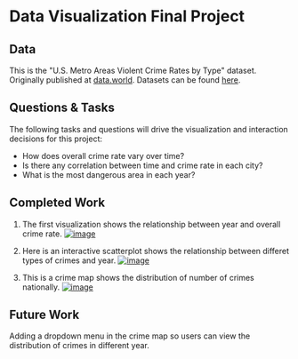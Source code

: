 # Data Visualization Final Project

## Data
This is the "U.S. Metro Areas Violent Crime Rates by Type" dataset. Originally published at [data.world](https://data.world/carlvlewis/u-s-metro-areas-violent-crime-rates-by-type-1970-2015). Datasets can be found [here](https://gist.github.com/yyaaa1/2a71bdf8de2d1fb6bcf02ee19e2d7322).

## Questions & Tasks

The following tasks and questions will drive the visualization and interaction decisions for this project:

 * How does overall crime rate vary over time?
 * Is there any correlation between time and crime rate in each city?
 * What is the most dangerous area in each year?



## Completed Work
1. The first visualization shows the relationship between year and overall crime rate.
[![image](https://user-images.githubusercontent.com/44675597/67910387-e50c6780-fb58-11e9-9c88-a847ddee85a3.png)](https://beta.vizhub.com/yyaaa1/a975c64447644bf693f5bdf514303782)

2. Here is an interactive scatterplot shows the relationship between differet types of crimes and year.
[![image](https://user-images.githubusercontent.com/44675597/67910388-e50c6780-fb58-11e9-9818-87a63eed1181.png)](https://beta.vizhub.com/yyaaa1/c4ee75acfe7845beba9fd6840bc8be40)

3. This is a crime map shows the distribution of number of crimes nationally.
[![image](https://user-images.githubusercontent.com/44675597/67910389-e50c6780-fb58-11e9-8c51-06775c4d197f.png)](https://beta.vizhub.com/yyaaa1/9bdc1e9ed97d44809775cad116c048cd)

## Future Work
Adding a dropdown menu in the crime map so users can view the distribution of crimes in different year. 


